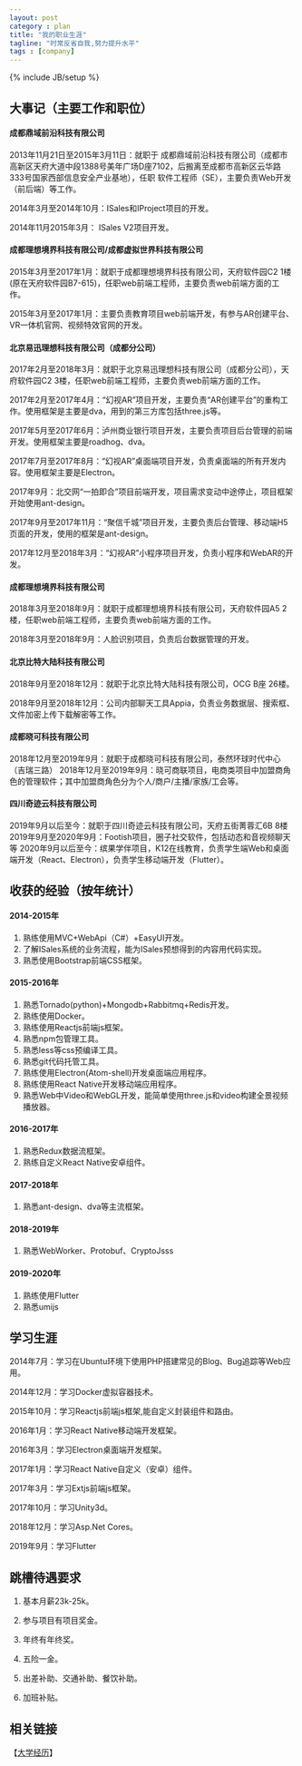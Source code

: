 ```yaml
---
layout: post
category : plan
title: "我的职业生涯"
tagline: "时常反省自我,努力提升水平"
tags : [company]
---
```

{% include JB/setup %}

## 大事记（主要工作和职位）

#### 成都鼎域前沿科技有限公司

2013年11月21日至2015年3月11日：就职于 成都鼎域前沿科技有限公司（成都市高新区天府大道中段1388号美年广场D座7102，后搬离至成都市高新区云华路333号国家西部信息安全产业基地），任职 软件工程师（SE），主要负责Web开发（前后端）等工作。 

2014年3月至2014年10月：ISales和IProject项目的开发。

2014年11月2015年3月： ISales V2项目开发。

#### 成都理想境界科技有限公司/成都虚拟世界科技有限公司

2015年3月至2017年1月：就职于成都理想境界科技有限公司，天府软件园C2 1楼(原在天府软件园B7-615)，任职web前端工程师，主要负责web前端方面的工作。

2015年3月至2017年1月：主要负责教育项目web前端开发，有参与AR创建平台、VR一体机官网、视频特效官网的开发。

#### 北京易迅理想科技有限公司（成都分公司）

2017年2月至2018年3月：就职于北京易迅理想科技有限公司（成都分公司），天府软件园C2 3楼，任职web前端工程师，主要负责web前端方面的工作。

2017年2月至2017年4月：“幻视AR”项目开发，主要负责“AR创建平台”的重构工作。使用框架是主要是dva，用到的第三方库包括three.js等。

2017年5月至2017年6月：泸州商业银行项目开发，主要负责项目后台管理的前端开发。使用框架主要是roadhog、dva。

2017年7月至2017年8月：“幻视AR”桌面端项目开发，负责桌面端的所有开发内容。使用框架主要是Electron。

2017年9月：北交网“一拍即合”项目前端开发，项目需求变动中途停止，项目框架开始使用ant-design。

2017年9月至2017年11月：“聚信千城”项目开发，主要负责后台管理、移动端H5页面的开发，使用的框架是ant-design。

2017年12月至2018年3月：“幻视AR”小程序项目开发，负责小程序和WebAR的开发。

#### 成都理想境界科技有限公司

2018年3月至2018年9月：就职于成都理想境界科技有限公司，天府软件园A5 2楼，任职web前端工程师，主要负责web前端方面的工作。

2018年3月至2018年9月：人脸识别项目，负责后台数据管理的开发。

#### 北京比特大陆科技有限公司

2018年9月至2018年12月：就职于北京比特大陆科技有限公司，OCG B座 26楼。

2018年9月至2018年12月：公司内部聊天工具Appia，负责业务数据层、搜索框、文件加密上传下载解密等工作。

#### 成都晓可科技有限公司

2018年12月至2019年9月：就职于成都晓可科技有限公司，泰然环球时代中心（吉瑞三路）
2018年12月至2019年9月：晓可商联项目，电商类项目中加盟商角色的管理软件；其中加盟商角色分为个人/商户/主播/家族/工会等。

#### 四川奇迹云科技有限公司

2019年9月以后至今：就职于四川奇迹云科技有限公司，天府五街菁蓉汇6B 8楼
2019年9月至2020年9月：Footish项目，圈子社交软件，包括动态和音视频聊天等
2020年9月以后至今：缤果学伴项目，K12在线教育，负责学生端Web和桌面端开发（React、Electron），负责学生移动端开发（Flutter）。

## 收获的经验（按年统计）

#### 2014-2015年

1. 熟练使用MVC+WebApi（C#）+EasyUI开发。
2. 了解ISales系统的业务流程，能为ISales预想得到的内容用代码实现。
3. 熟悉使用Bootstrap前端CSS框架。

#### 2015-2016年

1. 熟悉Tornado(python)+Mongodb+Rabbitmq+Redis开发。
2. 熟练使用Docker。
3. 熟练使用Reactjs前端js框架。
4. 熟悉npm包管理工具。
5. 熟悉less等css预编译工具。
6. 熟悉git代码托管工具。
7. 熟练使用Electron(Atom-shell)开发桌面端应用程序。
8. 熟练使用React Native开发移动端应用程序。
9. 熟悉Web中Video和WebGL开发，能简单使用three.js和video构建全景视频播放器。

#### 2016-2017年

1. 熟悉Redux数据流框架。
2. 熟练自定义React Native安卓组件。

#### 2017-2018年

1. 熟悉ant-design、dva等主流框架。

#### 2018-2019年

1. 熟悉WebWorker、Protobuf、CryptoJsss

#### 2019-2020年

1. 熟练使用Flutter
2. 熟悉umijs

## 学习生涯

2014年7月：学习在Ubuntu环境下使用PHP搭建常见的Blog、Bug追踪等Web应用。

2014年12月：学习Docker虚拟容器技术。

2015年10月：学习Reactjs前端js框架,能自定义封装组件和路由。

2016年1月：学习React Native移动端开发框架。

2016年3月：学习Electron桌面端开发框架。

2017年1月：学习React Native自定义（安卓）组件。

2017年3月：学习Extjs前端js框架。

2017年10月：学习Unity3d。

2018年12月：学习Asp.Net Cores。

2019年9月：学习Flutter

## 跳槽待遇要求

1. 基本月薪23k-25k。

2. 参与项目有项目奖金。

3. 年终有年终奖。

4. 五险一金。

5. 出差补助、交通补助、餐饮补助。

6. 加班补贴。

## 相关链接

【[大学经历](/plan/2015/12/13/school)】

